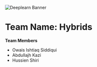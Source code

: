![Deeplearn Banner](HackathonPosterDeepLearn2025_short.png)

# Team Name: Hybrids
**Team Members**
- Owais Ishtiaq Siddiqui
- Abdullajh Kazi
- Hussien Shiri

